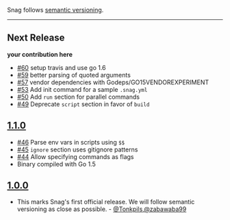 Snag follows [semantic versioning](http://semver.org/).

----------------

## Next Release

**your contribution here**

* [#60](https://github.com/Tonkpils/snag/pull/60) setup travis and use go 1.6
* [#59](https://github.com/Tonkpils/snag/pull/59) better parsing of quoted arguments
* [#57](https://github.com/Tonkpils/snag/pull/57) vendor dependencies with Godeps/GO15VENDOREXPERIMENT
* [#53](https://github.com/Tonkpils/snag/pull/53) Add init command for a sample `.snag.yml`
* [#50](https://github.com/Tonkpils/snag/pull/50) Add `run` section for parallel commands
* [#49](https://github.com/Tonkpils/snag/pull/49) Deprecate `script` section in favor of `build`

## [1.1.0](https://github.com/Tonkpils/snag/releases/tag/v1.1.0)

* [#46](https://github.com/Tonkpils/snag/pull/46) Parse env vars in scripts using `$$`
* [#45](https://github.com/Tonkpils/snag/pull/45) `ignore` section uses gitignore patterns
* [#44](https://github.com/Tonkpils/snag/pull/44) Allow specifying commands as flags
* Binary compiled with Go 1.5


## [1.0.0](https://github.com/Tonkpils/snag/releases/tag/v1.0.0)

* This marks Snag's first official release. We will follow semantic versioning as close as possible. - [@Tonkpils],[@zabawaba99]


[@Tonkpils]: https://github.com/Tonkpils
[@zabawaba99]: https://github.com/zabawaba99
